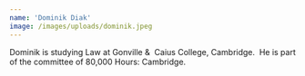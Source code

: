 ```yaml
---
name: 'Dominik Diak'
image: /images/uploads/dominik.jpeg
---
```

Dominik is studying Law at Gonville &  Caius College, Cambridge.  He is part of the committee of 80,000 Hours: Cambridge.